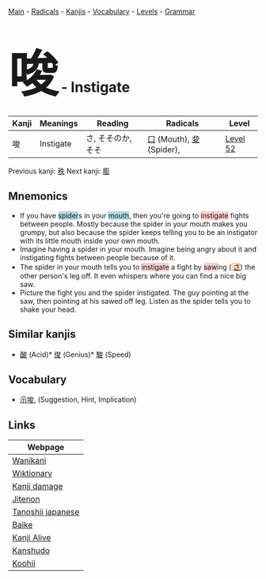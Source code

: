 <style> bigfont {font-size: 100px}</style>
[Main](../index.md) -
[Radicals](../radicals.md) -
[Kanjis](../kanjis.md) -
[Vocabulary](../vocabulary.md) -
[Levels](../levels.md) -
[Grammar](../grammar.md)
# <bigfont> 唆</bigfont> - Instigate 

| Kanji | Meanings | Reading | Radicals | Level |
| --- | --- | --- | --- | --- |
| 唆 | Instigate | さ, そそのか, そそ | [口](../radicals/口.md) (Mouth), [夋](../radicals/夋.md) (Spider),  | [Level 52](../levels/wk_level52.md) |

Previous kanji: [秩](秩.md) Next kanji: [膨](膨.md) 

## Mnemonics
 * If you have <span style="background-color:#ADD8E6"> spider</span>s in your <span style="background-color:#ADD8E6"> mouth</span>, then you're going to <span style="background-color:#ffcccb"> instigate</span> fights between people. Mostly because the spider in your mouth makes you grumpy, but also because the spider keeps telling you to be an instigator with its little mouth inside your own mouth.
* Imagine having a spider in your mouth. Imagine being angry about it and instigating fights between people because of it.
* The spider in your mouth tells you to <span style="background-color:#ffcccb"> instigate</span> a fight by <span style="background-color:#ffcccb"> saw</span>ing (<span style="background-color:#fed8b1"> [さ](https://jisho.org/search/さ)</span>) the other person's leg off. It even whispers where you can find a nice big saw. 
* Picture the fight you and the spider instigated. The guy pointing at the saw, then pointing at his sawed off leg. Listen as the spider tells you to shake your head.


## Similar kanjis
 * [酸](酸.md) (Acid)* [俊](俊.md) (Genius)* [駿](駿.md) (Speed)


## Vocabulary
 * [示唆](../vocabulary/唆.md), (Suggestion, Hint, Implication)



## Links 

| Webpage |
| --- |
| [Wanikani          ](https://www.wanikani.com/kanji/唆) |
| [Wiktionary        ](https://en.wiktionary.org/wiki/唆) |
| [Kanji damage      ](http://www.kanjidamage.com/kanji/search?utf8=✓&q=唆) |
| [Jitenon           ](https://jitenon.com/kanji/唆) |
| [Tanoshii japanese ](https://www.tanoshiijapanese.com/dictionary/kanji.cfm?k=唆) |
| [Baike             ](https://baike.baidu.com/item/唆) |
| [Kanji Alive       ](https://app.kanjialive.com/唆) |
| [Kanshudo          ](https://www.kanshudo.com/searchmn?q=唆) |
| [Koohii            ](https://kanji.koohii.com/study/kanji/唆) |
